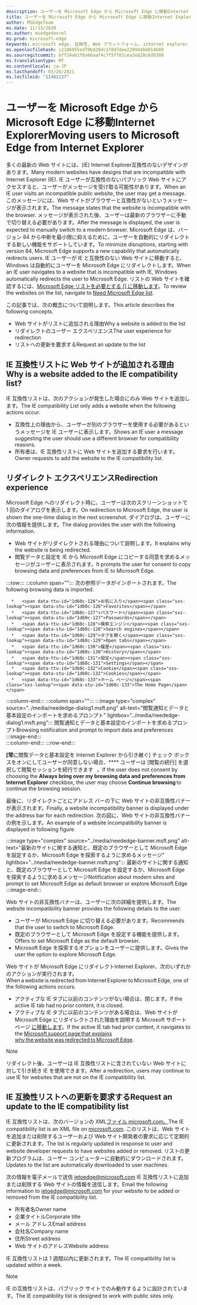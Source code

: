```yaml
---
description: ユーザーを Microsoft Edge から Microsoft Edge に移動Internet Explorer
title: ユーザーを Microsoft Edge から Microsoft Edge に移動Internet Explorer
author: MSEdgeTeam
ms.date: 11/13/2020
ms.author: msedgedevrel
ms.prod: microsoft-edge
keywords: microsoft edge, 互換性, Web プラットフォーム, internet explorer
ms.openlocfilehash: c2106955ed79bd28dc1f847dee220944bb014689
ms.sourcegitcommit: bff24ab1f0a66aaf4c7f5ff81cea3eb28c6d8380
ms.translationtype: MT
ms.contentlocale: ja-JP
ms.lasthandoff: 03/26/2021
ms.locfileid: "11461137"
---
```

# <a name="moving-users-to-microsoft-edge-from-internet-explorer"></a><span data-ttu-id="1d60c-104">ユーザーを Microsoft Edge から Microsoft Edge に移動Internet Explorer</span><span class="sxs-lookup"><span data-stu-id="1d60c-104">Moving users to Microsoft Edge from Internet Explorer</span></span>  

<span data-ttu-id="1d60c-105">多くの最新の Web サイトには、\(IE\) Internet Explorer互換性のないデザインがあります。</span><span class="sxs-lookup"><span data-stu-id="1d60c-105">Many modern websites have designs that are incompatible with Internet Explorer \(IE\).</span></span>  <span data-ttu-id="1d60c-106">IE ユーザーが互換性のないパブリック Web サイトにアクセスすると、ユーザーがメッセージを受け取る可能性があります。</span><span class="sxs-lookup"><span data-stu-id="1d60c-106">When an IE user visits an incompatible public website, the user may get a message.</span></span>  <span data-ttu-id="1d60c-107">このメッセージには、Web サイトがブラウザーと互換性がないというメッセージが表示されます。</span><span class="sxs-lookup"><span data-stu-id="1d60c-107">The message states that the website is incompatible with the browser.</span></span>  <span data-ttu-id="1d60c-108">メッセージが表示された後、ユーザーは最新のブラウザーに手動で切り替える必要があります。</span><span class="sxs-lookup"><span data-stu-id="1d60c-108">After the message is displayed, the user is expected to manually switch to a modern browser.</span></span>  <span data-ttu-id="1d60c-109">Microsoft Edge は、バージョン 84 から中断を最小限に抑えるために、ユーザーを自動的にリダイレクトする新しい機能をサポートしています。</span><span class="sxs-lookup"><span data-stu-id="1d60c-109">To minimize disruptions, starting with version 84, Microsoft Edge supports a new capability that automatically redirects users.</span></span>  <span data-ttu-id="1d60c-110">IE ユーザーが IE と互換性のない Web サイトに移動すると、Windows は自動的にユーザーを Microsoft Edge にリダイレクトします。</span><span class="sxs-lookup"><span data-stu-id="1d60c-110">When an IE user navigates to a website that is incompatible with IE, Windows automatically redirects the user to Microsoft Edge.</span></span>  <span data-ttu-id="1d60c-111">リストの Web サイトを確認するには、[Microsoft Edge リストを必要とする [] に移動します][MicrosoftEdgeNeededgeV1]。</span><span class="sxs-lookup"><span data-stu-id="1d60c-111">To review the websites on the list, navigate to [Need Microsoft Edge list][MicrosoftEdgeNeededgeV1].</span></span>

<span data-ttu-id="1d60c-112">この記事では、次の概念について説明します。</span><span class="sxs-lookup"><span data-stu-id="1d60c-112">This article describes the following concepts.</span></span>  

*   <span data-ttu-id="1d60c-113">Web サイトがリストに追加される理由</span><span class="sxs-lookup"><span data-stu-id="1d60c-113">Why a website is added to the list</span></span>  
*   <span data-ttu-id="1d60c-114">リダイレクトのユーザー エクスペリエンス</span><span class="sxs-lookup"><span data-stu-id="1d60c-114">The user experience for redirection</span></span>  
*   <span data-ttu-id="1d60c-115">リストへの更新を要求する</span><span class="sxs-lookup"><span data-stu-id="1d60c-115">Request an update to the list</span></span>  
    
## <a name="why-is-a-website-added-to-the-ie-compatibility-list"></a><span data-ttu-id="1d60c-116">IE 互換性リストに Web サイトが追加される理由</span><span class="sxs-lookup"><span data-stu-id="1d60c-116">Why is a website added to the IE compatibility list?</span></span>  

<span data-ttu-id="1d60c-117">IE 互換性リストは、次のアクションが発生した場合にのみ Web サイトを追加します。</span><span class="sxs-lookup"><span data-stu-id="1d60c-117">The IE compatibility List only adds a website when the following actions occur.</span></span>  

*   <span data-ttu-id="1d60c-118">互換性上の理由から、ユーザーが別のブラウザーを使用する必要があるというメッセージを IE ユーザーに表示します。</span><span class="sxs-lookup"><span data-stu-id="1d60c-118">Shows an IE user a message suggesting the user should use a different browser for compatibility reasons.</span></span>  
*   <span data-ttu-id="1d60c-119">所有者は、IE 互換性リストに Web サイトを追加する要求を行います。</span><span class="sxs-lookup"><span data-stu-id="1d60c-119">Owner requests to add the website to the IE compatibility list.</span></span>  

## <a name="redirection-experience"></a><span data-ttu-id="1d60c-120">リダイレクト エクスペリエンス</span><span class="sxs-lookup"><span data-stu-id="1d60c-120">Redirection experience</span></span>

<span data-ttu-id="1d60c-121">Microsoft Edge へのリダイレクト時に、ユーザーは次のスクリーンショットで 1 回のダイアログを表示します。</span><span class="sxs-lookup"><span data-stu-id="1d60c-121">On redirection to Microsoft Edge, the user is shown the one-time dialog in the next screenshot.</span></span>  <span data-ttu-id="1d60c-122">ダイアログは、ユーザーに次の情報を提供します。</span><span class="sxs-lookup"><span data-stu-id="1d60c-122">The dialog provides the user with the following information.</span></span>  

*   <span data-ttu-id="1d60c-123">Web サイトがリダイレクトされる理由について説明します。</span><span class="sxs-lookup"><span data-stu-id="1d60c-123">It explains why the website is being redirected.</span></span>  
*   <span data-ttu-id="1d60c-124">閲覧データと設定を IE から Microsoft Edge にコピーする同意を求めるメッセージがユーザーに表示されます。</span><span class="sxs-lookup"><span data-stu-id="1d60c-124">It prompts the user for consent to copy browsing data and preferences from IE to Microsoft Edge.</span></span>  

:::row:::
   :::column span="":::
      <span data-ttu-id="1d60c-125">次の参照データがインポートされます。</span><span class="sxs-lookup"><span data-stu-id="1d60c-125">The following browsing data is imported.</span></span>  
      
      *   <span data-ttu-id="1d60c-126">お気に入り</span><span class="sxs-lookup"><span data-stu-id="1d60c-126">Favorites</span></span>  
      *   <span data-ttu-id="1d60c-127">パスワード</span><span class="sxs-lookup"><span data-stu-id="1d60c-127">Passwords</span></span>  
      *   <span data-ttu-id="1d60c-128">検索エンジン</span><span class="sxs-lookup"><span data-stu-id="1d60c-128">Search engines</span></span>  
      *   <span data-ttu-id="1d60c-129">タブを開く</span><span class="sxs-lookup"><span data-stu-id="1d60c-129">Open tabs</span></span>  
      *   <span data-ttu-id="1d60c-130">履歴</span><span class="sxs-lookup"><span data-stu-id="1d60c-130">History</span></span>  
      *   <span data-ttu-id="1d60c-131">設定</span><span class="sxs-lookup"><span data-stu-id="1d60c-131">Settings</span></span>  
      *   <span data-ttu-id="1d60c-132">Cookie</span><span class="sxs-lookup"><span data-stu-id="1d60c-132">Cookies</span></span>  
      *   <span data-ttu-id="1d60c-133">ホーム ページ</span><span class="sxs-lookup"><span data-stu-id="1d60c-133">The Home Page</span></span>  
   :::column-end:::
   :::column span="":::
      :::image type="complex" source="../media/neededge-dialog1.msft.png" alt-text="閲覧通知とデータと基本設定のインポートを求めるプロンプト" lightbox="../media/neededge-dialog1.msft.png":::
         <span data-ttu-id="1d60c-135">閲覧通知とデータと基本設定のインポートを求めるプロンプト</span><span class="sxs-lookup"><span data-stu-id="1d60c-135">Browsing notification and prompt to import data and preferences</span></span>  
      :::image-end:::  
   :::column-end:::
:::row-end:::

<span data-ttu-id="1d60c-136">**[常**に閲覧データと基本設定を Internet Explorer から引き継ぐ] チェック ボックスをオンにしてユーザーが同意しない場合、\*\*\*\* ユーザーは [閲覧の続行] を選択して閲覧セッションを続行できます   。</span><span class="sxs-lookup"><span data-stu-id="1d60c-136">If the user does not consent by choosing the **Always bring over my browsing data and preferences from Internet Explorer** checkbox, the user may choose **Continue browsing** to continue the browsing session.</span></span>  

<span data-ttu-id="1d60c-137">最後に、リダイレクトごとにアドレス バーの下に Web サイトの非互換性バナーが表示されます。</span><span class="sxs-lookup"><span data-stu-id="1d60c-137">Finally, a website incompatibility banner is displayed under the address bar for each redirection.</span></span>  <span data-ttu-id="1d60c-138">次の図に、Web サイトの非互換性バナーの例を示します。</span><span class="sxs-lookup"><span data-stu-id="1d60c-138">An example of a website incompatibility banner is displayed in following figure.</span></span>

:::image type="complex" source="../media/neededge-banner.msft.png" alt-text="最新のサイトに関する通知と、既定のブラウザーとして Microsoft Edge を設定するか、Microsoft Edge を探索するように求めるメッセージ" lightbox="../media/neededge-banner.msft.png":::
   <span data-ttu-id="1d60c-140">最新のサイトに関する通知と、既定のブラウザーとして Microsoft Edge を設定するか、Microsoft Edge を探索するように求めるメッセージ</span><span class="sxs-lookup"><span data-stu-id="1d60c-140">Notification about modern sites and prompt to set Microsoft Edge as default browser or explore Microsoft Edge</span></span>  
:::image-end:::

<span data-ttu-id="1d60c-141">Web サイトの非互換性バナーは、ユーザーに次の詳細を提供します。</span><span class="sxs-lookup"><span data-stu-id="1d60c-141">The website incompatibility banner provides the following details to the user.</span></span>  

*   <span data-ttu-id="1d60c-142">ユーザーが Microsoft Edge に切り替える必要があります。</span><span class="sxs-lookup"><span data-stu-id="1d60c-142">Recommends that the user to switch to Microsoft Edge.</span></span>  
*   <span data-ttu-id="1d60c-143">既定のブラウザーとして Microsoft Edge を設定する機能を提供します。</span><span class="sxs-lookup"><span data-stu-id="1d60c-143">Offers to set Microsoft Edge as the default browser.</span></span>  
*   <span data-ttu-id="1d60c-144">Microsoft Edge を探索するオプションをユーザーに提供します。</span><span class="sxs-lookup"><span data-stu-id="1d60c-144">Gives the user the option to explore Microsoft Edge.</span></span>    
    
<span data-ttu-id="1d60c-145">Web サイトが Microsoft Edge にリダイレクトInternet Explorer、次のいずれかのアクションが実行されます。</span><span class="sxs-lookup"><span data-stu-id="1d60c-145">When a website is redirected from Internet Explorer to Microsoft Edge, one of the following actions occurs.</span></span>

*   <span data-ttu-id="1d60c-146">アクティブな IE タブに以前のコンテンツがない場合は、閉じます。</span><span class="sxs-lookup"><span data-stu-id="1d60c-146">If the active IE tab had no prior content, it is closed.</span></span>  
*   <span data-ttu-id="1d60c-147">アクティブな IE タブに以前のコンテンツがある場合は、Web サイトが Microsoft Edge にリダイレクトされた理由を説明する Microsoft サポート ページ [に移動します][MicrosoftSupportOfficeTheWebsiteYouWereTryingToReachDoesntWorkWithInternetExplorer]。</span><span class="sxs-lookup"><span data-stu-id="1d60c-147">If the active IE tab had prior content, it navigates to the [Microsoft support page that explains why the website was redirected to Microsoft Edge][MicrosoftSupportOfficeTheWebsiteYouWereTryingToReachDoesntWorkWithInternetExplorer].</span></span>  

> [!NOTE]
> <span data-ttu-id="1d60c-148">リダイレクト後、ユーザーは IE 互換性リストに含されていない Web サイトに対して引き続き IE を使用できます。</span><span class="sxs-lookup"><span data-stu-id="1d60c-148">After a redirection, users may continue to use IE for websites that are not on the IE compatibility list.</span></span>  

## <a name="request-an-update-to-the-ie-compatibility-list"></a><span data-ttu-id="1d60c-149">IE 互換性リストへの更新を要求する</span><span class="sxs-lookup"><span data-stu-id="1d60c-149">Request an update to the IE compatibility list</span></span>  

<span data-ttu-id="1d60c-150">IE 互換性リストは、次のバージョンの XML[ファイル microsoft.com。][MicrosoftOfficialHome]</span><span class="sxs-lookup"><span data-stu-id="1d60c-150">The IE compatibility list is an XML file on [microsoft.com][MicrosoftOfficialHome].</span></span>  <span data-ttu-id="1d60c-151">このリストは、Web サイトを追加または削除するユーザーおよび Web サイト開発者の要求に応じて定期的に更新されます。</span><span class="sxs-lookup"><span data-stu-id="1d60c-151">The list is regularly updated in response to user and website developer requests to have websites added or removed.</span></span>  <span data-ttu-id="1d60c-152">リストの更新プログラムは、ユーザー コンピューターに自動的にダウンロードされます。</span><span class="sxs-lookup"><span data-stu-id="1d60c-152">Updates to the list are automatically downloaded to user machines.</span></span>  

<span data-ttu-id="1d60c-153">次の情報を電子メールで送信 [ietoedge@microsoft.com][MailtoMicrosoftIetoedge] IE 互換性リストに追加または削除する Web サイトの情報を送信します。</span><span class="sxs-lookup"><span data-stu-id="1d60c-153">Email the following information to [ietoedge@microsoft.com][MailtoMicrosoftIetoedge] for your website to be added or removed from the IE compatibility list.</span></span>    

*   <span data-ttu-id="1d60c-154">所有者名</span><span class="sxs-lookup"><span data-stu-id="1d60c-154">Owner name</span></span>  
*   <span data-ttu-id="1d60c-155">企業タイトル</span><span class="sxs-lookup"><span data-stu-id="1d60c-155">Corporate title</span></span>  
*   <span data-ttu-id="1d60c-156">メール アドレス</span><span class="sxs-lookup"><span data-stu-id="1d60c-156">Email address</span></span>  
*   <span data-ttu-id="1d60c-157">会社名</span><span class="sxs-lookup"><span data-stu-id="1d60c-157">Company name</span></span>  
*   <span data-ttu-id="1d60c-158">住所</span><span class="sxs-lookup"><span data-stu-id="1d60c-158">Street address</span></span>  
*   <span data-ttu-id="1d60c-159">Web サイトのアドレス</span><span class="sxs-lookup"><span data-stu-id="1d60c-159">Website address</span></span>  
    
<span data-ttu-id="1d60c-160">IE 互換性リストは 1 週間以内に更新されます。</span><span class="sxs-lookup"><span data-stu-id="1d60c-160">The IE compatibility list is updated within a week.</span></span>

> [!NOTE]
> <span data-ttu-id="1d60c-161">IE の互換性リストは、パブリック サイトでのみ動作するように設計されています。</span><span class="sxs-lookup"><span data-stu-id="1d60c-161">The IE compatibility list is designed to work with public sites only.</span></span>  

<!-- links -->  

[MailtoMicrosoftIetoedge]: mailto:ietoedge@microsoft.com "メールをメールに送信 ietoedge@microsoft.com"  

[MicrosoftOfficialHome]: https://www.microsoft.com "Microsoft Official Home"  

[MicrosoftEdgeNeededgeV1]:  https://edge.microsoft.com/neededge/v1 "Microsoft Edge リスト v1 xml が必要|Microsoft Edge"  

[MicrosoftSupportOfficeTheWebsiteYouWereTryingToReachDoesntWorkWithInternetExplorer]: https://support.microsoft.com/office/the-website-you-were-trying-to-reach-doesn-t-work-with-internet-explorer-8f5fc675-cd47-414c-9535-12821ddfc554 "アクセスしようとしていた Web サイトは、ユーザーがアクセスInternet Explorer |Microsoft Officeサポート"  
